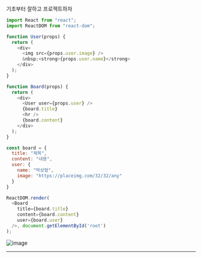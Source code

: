 기초부터 잘하고 프로젝트하자

```javascript
import React from "react";
import ReactDOM from "react-dom";

function User(props) {
  return (
    <div>
      <img src={props.user.image} />
      &nbsp;<strong>{props.user.name}</strong>
    </div>
  );
}

function Board(props) {
  return (
    <div>
      <User user={props.user} />
      {board.title}
      <hr />
      {board.content}
    </div>
  );
}

const board = {
  title: "제목",
  content: "내용",
  user: {
    name: "박상범",
    image: "https://placeimg.com/32/32/any"
  }
}

ReactDOM.render(
  <Board
    title={board.title}
    content={board.content}
    user={board.user}
  />, document.getElementById('root')
);

```

![image](https://user-images.githubusercontent.com/43921054/73589450-e2cff580-4519-11ea-9f07-09698150c159.png)

***
